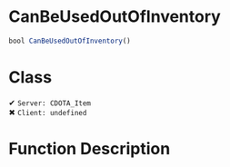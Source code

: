 # CanBeUsedOutOfInventory
```js	
bool CanBeUsedOutOfInventory()
```
# Class
✔ `Server: CDOTA_Item`  
✖ `Client: undefined`  

# Function Description

